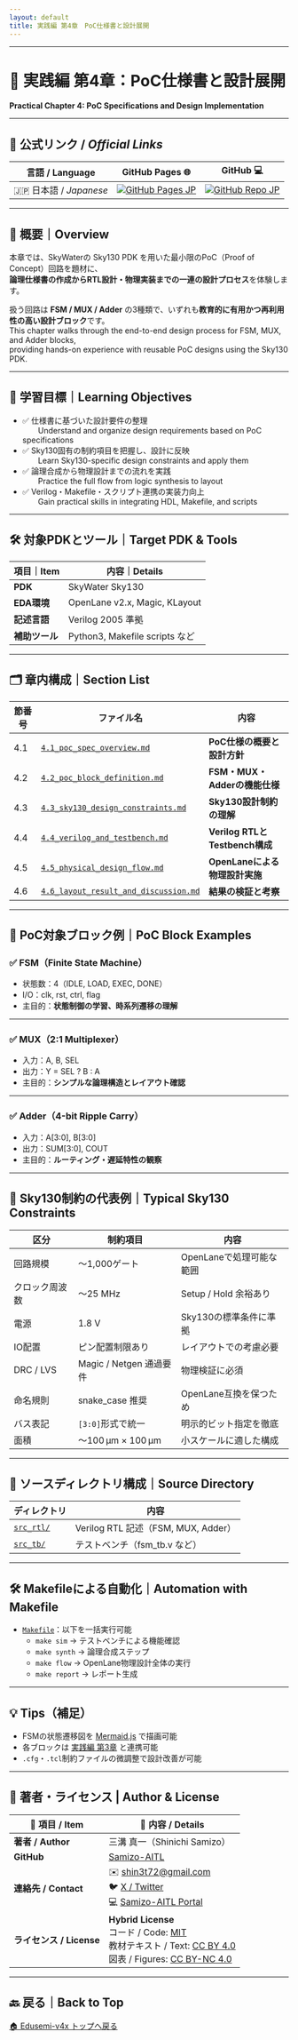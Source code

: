 ```yaml
---
layout: default
title: 実践編 第4章　PoC仕様書と設計展開
---
```


---

# 🧩 実践編 第4章：PoC仕様書と設計展開  
**Practical Chapter 4: PoC Specifications and Design Implementation**

---

## 🔗 公式リンク / *Official Links*

| 言語 / Language | GitHub Pages 🌐 | GitHub 💻 |
|-----------------|----------------|-----------|
| 🇯🇵 日本語 / *Japanese* | [![GitHub Pages JP](https://img.shields.io/badge/GitHub%20Pages-日本語版-brightgreen?logo=github)](https://samizo-aitl.github.io/Edusemi-v4x/e_chapter4_poc_spec_and_design/) | [![GitHub Repo JP](https://img.shields.io/badge/GitHub-日本語版-blue?logo=github)](https://github.com/Samizo-AITL/Edusemi-v4x/tree/main/e_chapter4_poc_spec_and_design) |

---

## 📘 概要｜Overview

本章では、SkyWaterの Sky130 PDK を用いた最小限のPoC（Proof of Concept）回路を題材に、  
**論理仕様書の作成からRTL設計・物理実装までの一連の設計プロセス**を体験します。

扱う回路は **FSM / MUX / Adder** の3種類で、いずれも**教育的に有用かつ再利用性の高い設計ブロック**です。  
This chapter walks through the end-to-end design process for FSM, MUX, and Adder blocks,  
providing hands-on experience with reusable PoC designs using the Sky130 PDK.

---

## 🎯 学習目標｜Learning Objectives

- ✅ 仕様書に基づいた設計要件の整理  
  Understand and organize design requirements based on PoC specifications  
- ✅ Sky130固有の制約項目を把握し、設計に反映  
  Learn Sky130-specific design constraints and apply them  
- ✅ 論理合成から物理設計までの流れを実践  
  Practice the full flow from logic synthesis to layout  
- ✅ Verilog・Makefile・スクリプト連携の実装力向上  
  Gain practical skills in integrating HDL, Makefile, and scripts  

---

## 🛠️ 対象PDKとツール｜Target PDK & Tools

| 項目｜Item | 内容｜Details |
|------|-----------------------------|
| **PDK** | SkyWater Sky130 |
| **EDA環境** | OpenLane v2.x, Magic, KLayout |
| **記述言語** | Verilog 2005 準拠 |
| **補助ツール** | Python3, Makefile scripts など |

---

## 🗂️ 章内構成｜Section List

| 節番号 | ファイル名 | 内容 |
|--------|------------|------|
| 4.1 | [`4.1_poc_spec_overview.md`](4.1_poc_spec_overview.md) | **PoC仕様の概要と設計方針**  
| 4.2 | [`4.2_poc_block_definition.md`](4.2_poc_block_definition.md) | **FSM・MUX・Adderの機能仕様**  
| 4.3 | [`4.3_sky130_design_constraints.md`](4.3_sky130_design_constraints.md) | **Sky130設計制約の理解**  
| 4.4 | [`4.4_verilog_and_testbench.md`](4.4_verilog_and_testbench.md) | **Verilog RTLとTestbench構成**  
| 4.5 | [`4.5_physical_design_flow.md`](4.5_physical_design_flow.md) | **OpenLaneによる物理設計実施**  
| 4.6 | [`4.6_layout_result_and_discussion.md`](4.6_layout_result_and_discussion.md) | **結果の検証と考察**  

---

## 🧱 PoC対象ブロック例｜PoC Block Examples

### ✅ FSM（Finite State Machine）

- 状態数：4（IDLE, LOAD, EXEC, DONE）  
- I/O：clk, rst, ctrl, flag  
- 主目的：**状態制御の学習、時系列遷移の理解**

---

### ✅ MUX（2:1 Multiplexer）

- 入力：A, B, SEL  
- 出力：Y = SEL ? B : A  
- 主目的：**シンプルな論理構造とレイアウト確認**

---

### ✅ Adder（4-bit Ripple Carry）

- 入力：A[3:0], B[3:0]  
- 出力：SUM[3:0], COUT  
- 主目的：**ルーティング・遅延特性の観察**

---

## 📏 Sky130制約の代表例｜Typical Sky130 Constraints

| 区分 | 制約項目 | 内容 |
|------|----------|------|
| 回路規模 | ～1,000ゲート | OpenLaneで処理可能な範囲 |
| クロック周波数 | ～25 MHz | Setup / Hold 余裕あり |
| 電源 | 1.8 V | Sky130の標準条件に準拠 |
| IO配置 | ピン配置制限あり | レイアウトでの考慮必要 |
| DRC / LVS | Magic / Netgen 通過要件 | 物理検証に必須 |
| 命名規則 | snake_case 推奨 | OpenLane互換を保つため |
| バス表記 | `[3:0]`形式で統一 | 明示的ビット指定を徹底 |
| 面積 | ～100 µm × 100 µm | 小スケールに適した構成 |

---

## 📁 ソースディレクトリ構成｜Source Directory

| ディレクトリ | 内容 |
|-------------|------|
| [`src_rtl/`](src_rtl/) | Verilog RTL 記述（FSM, MUX, Adder） |
| [`src_tb/`](src_tb/) | テストベンチ（fsm_tb.v など） |

---

## 🛠 Makefileによる自動化｜Automation with Makefile

- [`Makefile`](Makefile)：以下を一括実行可能  
  - `make sim` → テストベンチによる機能確認  
  - `make synth` → 論理合成ステップ  
  - `make flow` → OpenLane物理設計全体の実行  
  - `make report` → レポート生成

---

## 💡 Tips（補足）

- FSMの状態遷移図を [Mermaid.js](https://mermaid.js.org/) で描画可能  
- 各ブロックは [実践編 第3章](../e_chapter3_openlane_practice/README.md) と連携可能  
- `.cfg`・`.tcl`制約ファイルの微調整で設計改善が可能  

---

## 👤 **著者・ライセンス | Author & License**

| 📌 項目 / Item | 📄 内容 / Details |
|------|------|
| **著者 / Author** | 三溝 真一（Shinichi Samizo） |
| **GitHub** | [Samizo-AITL](https://github.com/Samizo-AITL) |
| **連絡先 / Contact** | ✉️ [shin3t72@gmail.com](mailto:shin3t72@gmail.com)<br>🐦 [X / Twitter](https://x.com/shin3t72)<br>💻 [Samizo-AITL Portal](https://samizo-aitl.github.io/) |
| **ライセンス / License** | **Hybrid License**<br>コード / Code: [MIT](https://opensource.org/licenses/MIT)<br>教材テキスト / Text: [CC BY 4.0](https://creativecommons.org/licenses/by/4.0/)<br>図表 / Figures: [CC BY-NC 4.0](https://creativecommons.org/licenses/by-nc/4.0/) |

---

## 🔙 戻る｜Back to Top  
[🏠 Edusemi-v4x トップへ戻る](../README.md)

